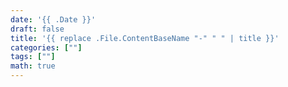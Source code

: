 ```yaml
---
date: '{{ .Date }}'
draft: false
title: '{{ replace .File.ContentBaseName "-" " " | title }}'
categories: [""]
tags: [""]
math: true
---
```




<!--more-->

